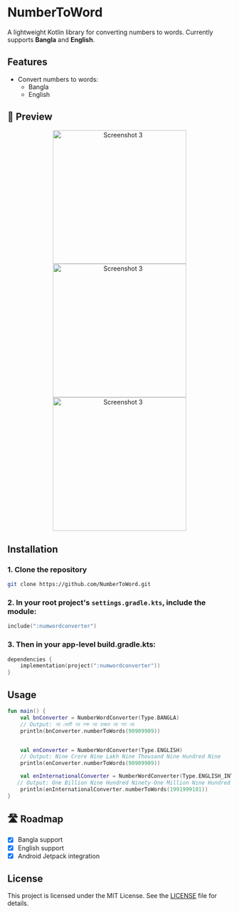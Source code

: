 # NumberToWord

A lightweight Kotlin library for converting numbers to words. Currently supports **Bangla** and **English**.

## Features

- Convert numbers to words:
  - Bangla
  - English
## 📸 Preview

<div align="center">
  <img src="https://github.com/user-attachments/assets/567e2159-1420-4c69-8a1c-4c38f3f21f4a" alt="Screenshot 3" width="300" />
  <img src="https://github.com/user-attachments/assets/675b0d3b-e67b-4807-9bc8-ff6768c3045d" alt="Screenshot 3" width="300" />
  <img src="https://github.com/user-attachments/assets/8df30afb-3494-4a7e-998d-77d67c589637" alt="Screenshot 3" width="300" />
</div>


## Installation

### 1. Clone the repository
```bash
git clone https://github.com/NumberToWord.git
```
### 2. In your **root project's `settings.gradle.kts`**, include the module:

```kotlin
include(":numwordconverter")
```
### 3. Then in your app-level build.gradle.kts:
```kotlin
dependencies {
    implementation(project(":numwordconverter"))
}
```
## Usage
```kotlin
fun main() {
    val bnConverter = NumberWordConverter(Type.BANGLA)
    // Output: নয় কোটি নয় লক্ষ নয় হাজার নয় শত নয়
    println(bnConverter.numberToWords(90909909))


    val enConverter = NumberWordConverter(Type.ENGLISH)
    // Output: Nine Crore Nine Lakh Nine Thousand Nine Hundred Nine
    println(enConverter.numberToWords(90909909))

    val enInternationalConverter = NumberWordConverter(Type.ENGLISH_INTERNATIONAL)
   // Output: One Billion Nine Hundred Ninety-One Million Nine Hundred Ninety-Nine Thousand One Hundred One
    println(enInternationalConverter.numberToWords(1991999101))
}
```
## 🛣️ Roadmap

- [x] Bangla support
- [x] English support
- [x] Android Jetpack integration

## License

This project is licensed under the MIT License. See the [LICENSE](LICENSE) file for details.
